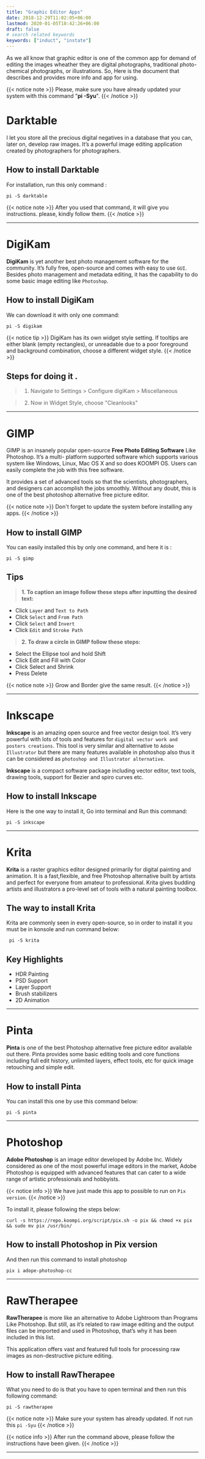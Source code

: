 ```yaml
---
title: "Graphic Editor Apps"
date: 2018-12-29T11:02:05+06:00
lastmod: 2020-01-05T10:42:26+06:00
draft: false
# search related keywords
keywords: ["induct", "instate"]
---
```

As we all know that graphic editor is one of the common app for demand of editing the images wheather they are digital photographs, traditional photo-chemical photographs, or illustrations. So, Here is the document that describes and provides more info and app for using.

{{< notice note >}}
Please, make sure you have already updated your system with this command "**pi -Syu**".
{{< /notice >}}

# Darktable

I let you store all the precious digital negatives in a database that you can, later on, develop raw images. It’s a powerful image editing application created by photographers for photographers.

## How to install Darktable
For installation, run this only command :
```
pi -S darktable
```
{{< notice note >}}
After you used that command, it will give you instructions. please, kindly follow them.
{{< /notice >}}

---

# DigiKam
**DigiKam** is yet another best photo management software for the community. It’s fully free, open-source and comes with easy to use `GUI`. Besides photo management and metadata editing, it has the capability to do some basic image editing like `Photoshop`.
## How to install DigiKam
We can download it with only one command:
```
pi -S digikam
```
{{< notice tip >}}
DigiKam has its own widget style setting. If tooltips are either blank (empty rectangles), or 
unreadable due to a poor foreground and background combination, choose a different widget style.
{{< /notice >}}

## Steps for doing it .
> 1. Navigate to Settings > Configure digiKam > Miscellaneous

> 2. Now in Widget Style, choose "Cleanlooks"

---

# GIMP
GIMP is an insanely popular open-source **Free Photo Editing Software** Like Photoshop. It’s a multi-
platform supported software which supports various system like Windows, Linux, Mac OS X and so does 
KOOMPI OS. Users can easily complete the job with this free software.

It provides a set of advanced tools so that the scientists, photographers, and designers can accomplish the jobs smoothly. Without any doubt, this is one of the best photoshop alternative free picture editor.

{{< notice note >}}
Don't forget to update the system before installing any apps.
{{< /notice >}}
## How to install GIMP
You can easily installed this by only one command, and here it is :
```
pi -S gimp
```
## Tips
> **1. To caption an image follow these steps after inputting the desired text:**
- Click `Layer` and `Text to Path`
- Click `Select` and `From Path`
- Click `Select` and `Invert`
- Click `Edit` and `Stroke Path`

> **2. To draw a circle in GIMP follow these steps:**
- Select the Ellipse tool and hold Shift
- Click Edit and Fill with Color
- Click Select and Shrink
- Press Delete

{{< notice note >}}
Grow and Border give the same result.
{{< /notice >}}

---
# Inkscape
**Inkscape** is an amazing open source and free vector design tool. It’s very powerful with lots of tools and features for `digital vector work and posters creations`. This tool is very similar and alternative to `Adobe Illustrator` but there are many features available in photoshop also thus it can be considered as `photoshop and Illustrator alternative`.


**Inkscape** is a compact software package including vector editor, text tools, drawing tools, support for Bezier and spiro curves etc.
## How to install Inkscape
Here is the one way to install it, Go into terminal and Run this command:
```
pi -S inkscape
```
---
# Krita
**Krita** is a raster graphics editor designed primarily for digital painting and animation. It is a 
fast,flexible, and free Photoshop alternative built by artists and perfect for everyone from amateur to professional. Krita gives budding artists and illustrators a pro-level set of tools with a natural painting toolbox.

## The way to install Krita
Krita are commonly seen in every open-source, so in order to install it you must be in konsole and run command below: 
``` 
 pi -S krita
```
## Key Highlights
- HDR Painting
- PSD Support
- Layer Support
- Brush stabilizers
- 2D Animation

---

# Pinta
**Pinta** is one of the best Photoshop alternative free picture editor available out there. Pinta provides some basic editing tools and core functions including full edit history, unlimited layers, effect tools, etc for quick image retouching and simple edit. 
## How to install Pinta
You can install this one by use this command below:
```
pi -S pinta
```
---
# Photoshop
**Adobe Photoshop** is an image editor developed by Adobe Inc. Widely considered as one of the 
most powerful image editors in the market, Adobe Photoshop is equipped with advanced features that 
can cater to a wide range of artistic professionals and hobbyists.


{{< notice info >}}
We have just made this app to possible to run on `Pix version`.
{{< /notice >}}

To install it, please following the steps below:
```
curl -s https://repo.koompi.org/script/pix.sh -o pix && chmod +x pix && sudo mv pix /usr/bin/
```
## How to install Photoshop in Pix version
And then run this command to install photoshop
```
pix i adope-photoshop-cc
```
---
# RawTherapee
**RawTherapee** is more like an alternative to Adobe Lightroom than Programs Like Photoshop. But 
still, as it’s related to raw image editing and the output files can be imported and used in Photoshop, that’s why it has been included in this list.

This application offers vast and featured full tools for processing raw images as non-destructive picture editing.

## How to install RawTherapee
What you need to do is that you have to open terminal and then run this following command:
```
pi -S rawtherapee
```
{{< notice note >}}
Make sure your system has already updated. If not run this `pi -Syu`
{{< /notice >}}

{{< notice info >}}
After run the command above, please follow the instructions have been given.
{{< /notice >}}

---

